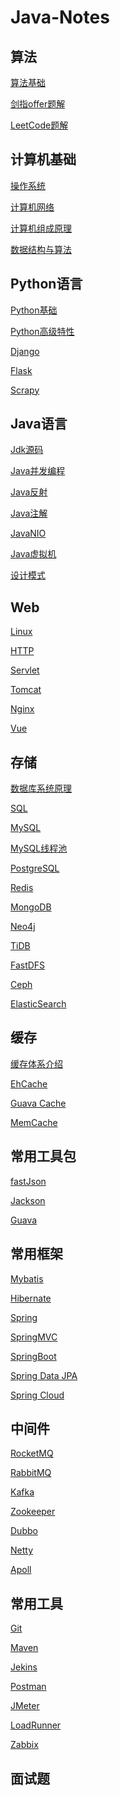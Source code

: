 # Java-Notes

## 算法

[算法基础]()

[剑指offer题解]()

[LeetCode题解]()

## 计算机基础

[操作系统]()

[计算机网络]()

[计算机组成原理]()

[数据结构与算法]()

## Python语言

[Python基础]()

[Python高级特性]()

[Django]()

[Flask]()

[Scrapy]()

## Java语言

[Jdk源码](https://github.com/Rocks526/Jdk8-Notes)

[Java并发编程](https://github.com/Rocks526/Java-Notes/blob/master/docs/Java并发编程.md)

[Java反射](https://github.com/Rocks526/Java-Notes/blob/master/docs/Java反射.md)

[Java注解](https://github.com/Rocks526/Java-Notes/blob/master/docs/Java注解.md)

[JavaNIO](https://github.com/Rocks526/Java-Notes/blob/master/docs/JavaNIO.md)

[Java虚拟机](https://github.com/Rocks526/Java-Notes/blob/master/docs/Java虚拟机.md)

[设计模式](https://github.com/Rocks526/Java-Notes/blob/master/docs/Java设计模式.md)

## Web

[Linux](https://github.com/Rocks526/Java-Notes/blob/master/docs/Linux.md)

[HTTP]()

[Servlet]()

[Tomcat]()

[Nginx]()

[Vue]()

## 存储

[数据库系统原理]()

[SQL]()

[MySQL]()

[MySQL线程池](https://github.com/Rocks526/Java-Notes/blob/master/docs/MySQL线程池.md)

[PostgreSQL]()

[Redis]()

[MongoDB]()

[Neo4j](https://github.com/Rocks526/Java-Notes/blob/master/docs/Neo4j.md)

[TiDB]()

[FastDFS](https://github.com/Rocks526/Java-Notes/blob/master/docs/FastDFS.md)

[Ceph]()

[ElasticSearch]()

## 缓存

[缓存体系介绍]()

[EhCache]()

[Guava Cache]()

[MemCache]()

## 常用工具包

[fastJson]()

[Jackson]()

[Guava]()

## 常用框架

[Mybatis]()

[Hibernate]()

[Spring]()

[SpringMVC]()

[SpringBoot]()

[Spring Data JPA]()

[Spring Cloud]()

## 中间件

[RocketMQ]()

[RabbitMQ]()

[Kafka]()

[Zookeeper]()

[Dubbo]()

[Netty]()

[Apoll]()

## 常用工具

[Git]()

[Maven]()

[Jekins]()

[Postman]()

[JMeter]()

[LoadRunner]()

[Zabbix]()

## 面试题


